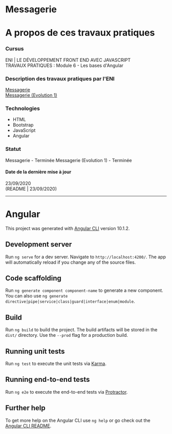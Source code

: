 # Messagerie

# A propos de ces travaux pratiques

### Cursus
ENI | LE DÉVELOPPEMENT FRONT END AVEC JAVASCRIPT  
TRAVAUX PRATIQUES : Module 6 - Les bases d'Angular

### Description des travaux pratiques par l'ENI
[Messagerie](https://github.com/Dyrits/MESSAGERIE/blob/master/Module%2006%20-%20%C3%89nonc%C3%A9%20TP%2001%20-%20Messagerie.pdf)  
[Messagerie (Evolution 1)](https://github.com/Dyrits/MESSAGERIE/blob/master/Module%2006%20-%20%C3%89nonc%C3%A9%20TP%2002%20-%20Messagerie%20(%C3%A9volution%201).pdf)

### Technologies
- HTML
- Bootstrap
- JavaScript
- Angular

### Statut
Messagerie - Terminée
Messagerie (Evolution 1) - Terminée

#### Date de la dernière mise à jour
23/09/2020  
(README | 23/09/2020)

---

# Angular

This project was generated with [Angular CLI](https://github.com/angular/angular-cli) version 10.1.2.

## Development server

Run `ng serve` for a dev server. Navigate to `http://localhost:4200/`. The app will automatically reload if you change any of the source files.

## Code scaffolding

Run `ng generate component component-name` to generate a new component. You can also use `ng generate directive|pipe|service|class|guard|interface|enum|module`.

## Build

Run `ng build` to build the project. The build artifacts will be stored in the `dist/` directory. Use the `--prod` flag for a production build.

## Running unit tests

Run `ng test` to execute the unit tests via [Karma](https://karma-runner.github.io).

## Running end-to-end tests

Run `ng e2e` to execute the end-to-end tests via [Protractor](http://www.protractortest.org/).

## Further help

To get more help on the Angular CLI use `ng help` or go check out the [Angular CLI README](https://github.com/angular/angular-cli/blob/master/README.md).
